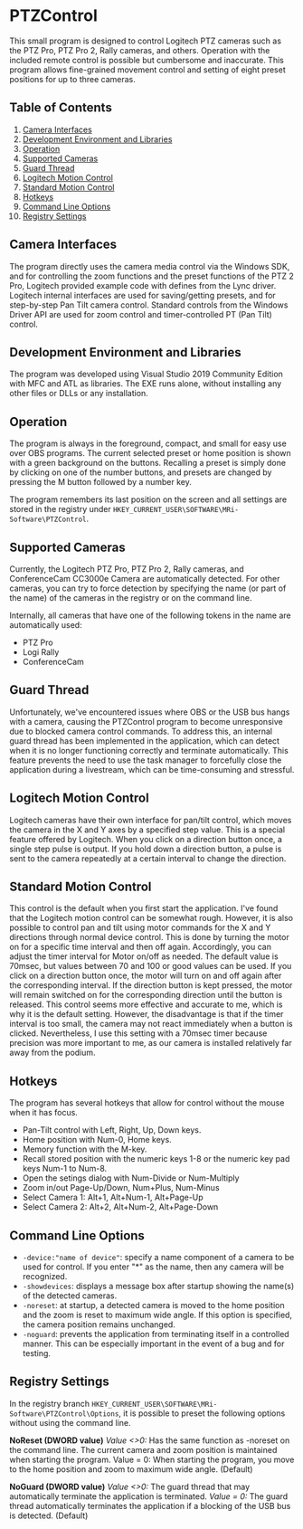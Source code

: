  # PTZControl

This small program is designed to control Logitech PTZ cameras such as the PTZ Pro, PTZ Pro 2, Rally cameras, and others. Operation with the included remote control is possible but cumbersome and inaccurate. This program allows fine-grained movement control and setting of eight preset positions for up to three cameras.

## Table of Contents
1. [Camera Interfaces](#camera-interfaces)
2. [Development Environment and Libraries](#development-environment-and-libraries)
3. [Operation](#operation)
4. [Supported Cameras](#supported-cameras)
5. [Guard Thread](#guard-thread)
6. [Logitech Motion Control](#logitech-motion-control)
7. [Standard Motion Control](#standard-motion-control)
8. [Hotkeys](#hotkeys)
9. [Command Line Options](#command-line-options)
10. [Registry Settings](#registry-settings)

## Camera Interfaces
The program directly uses the camera media control via the Windows SDK, and for controlling the zoom functions and the preset functions of the PTZ 2 Pro, Logitech provided example code with defines from the Lync driver. Logitech internal interfaces are used for saving/getting presets, and for step-by-step Pan Tilt camera control. Standard controls from the Windows Driver API are used for zoom control and timer-controlled PT (Pan Tilt) control.

## Development Environment and Libraries
The program was developed using Visual Studio 2019 Community Edition with MFC and ATL as libraries. The EXE runs alone, without installing any other files or DLLs or any installation.

## Operation
The program is always in the foreground, compact, and small for easy use over OBS programs. The current selected preset or home position is shown with a green background on the buttons. Recalling a preset is simply done by clicking on one of the number buttons, and presets are changed by pressing the M button followed by a number key.

The program remembers its last position on the screen and all settings are stored in the registry under `HKEY_CURRENT_USER\SOFTWARE\MRi-Software\PTZControl`.

## Supported Cameras
Currently, the Logitech PTZ Pro, PTZ Pro 2, Rally cameras, and ConferenceCam CC3000e Camera are automatically detected. For other cameras, you can try to force detection by specifying the name (or part of the name) of the cameras in the registry or on the command line.

Internally, all cameras that have one of the following tokens in the name are automatically used:

* PTZ Pro
* Logi Rally
* ConferenceCam

## Guard Thread
 Unfortunately, we've encountered issues where OBS or the USB bus hangs with a camera, causing the PTZControl program to become unresponsive due to blocked camera control commands. To address this, an internal guard thread has been implemented in the application, which can detect when it is no longer functioning correctly and terminate automatically. This feature prevents the need to use the task manager to forcefully close the application during a livestream, which can be time-consuming and stressful.

## Logitech Motion Control
Logitech cameras have their own interface for pan/tilt control, which moves the camera in the X and Y axes by a specified step value. This is a special feature offered by Logitech. When you click on a direction button once, a single step pulse is output. If you hold down a direction button, a pulse is sent to the camera repeatedly at a certain interval to change the direction.

## Standard Motion Control
 This control is the default when you first start the application. I've found that the Logitech motion control can be somewhat rough. However, it is also possible to control pan and tilt using motor commands for the X and Y directions through normal device control. This is done by turning the motor on for a specific time interval and then off again. Accordingly, you can adjust the timer interval for Motor on/off as needed. The default value is 70msec, but values between 70 and 100 or good values can be used. If you click on a direction button once, the motor will turn on and off again after the corresponding interval. If the direction button is kept pressed, the motor will remain switched on for the corresponding direction until the button is released. This control seems more effective and accurate to me, which is why it is the default setting. However, the disadvantage is that if the timer interval is too small, the camera may not react immediately when a button is clicked. Nevertheless, I use this setting with a 70msec timer because precision was more important to me, as our camera is installed relatively far away from the podium.

## Hotkeys
The program has several hotkeys that allow for control without the mouse when it has focus.
- Pan-Tilt control with Left, Right, Up, Down keys.
- Home position with Num-0, Home keys.
- Memory function with the M-key.
- Recall stored position with the numeric keys 1-8 or the numeric key pad keys Num-1 to Num-8.
- Open the setings dialog with Num-Divide or Num-Multiply
- Zoom in/out Page-Up/Down, Num+Plus, Num-Minus
- Select Camera 1: Alt+1, Alt+Num-1, Alt+Page-Up
- Select Camera 2: Alt+2, Alt+Num-2, Alt+Page-Down

## Command Line Options
- `-device:"name of device"`: specify a name component of a camera to be used for control. If you enter "\*" as the name, then any camera will be recognized.
- `-showdevices`: displays a message box after startup showing the name(s) of the detected cameras.
- `-noreset`: at startup, a detected camera is moved to the home position and the zoom is reset to maximum wide angle. If this option is specified, the camera position remains unchanged.
- `-noguard`: prevents the application from terminating itself in a controlled manner. This can be especially important in the event of a bug and for testing.

## Registry Settings
In the registry branch `HKEY_CURRENT_USER\SOFTWARE\MRi-Software\PTZControl\Options`, it is possible to preset the following options without using the command line.

**NoReset (DWORD value)**
*Value <>0:* Has the same function as -noreset on the command line. The current camera and zoom position is maintained when starting the program. Value = 0: When starting the program, you move to the home position and zoom to maximum wide angle. (Default)

**NoGuard (DWORD value)**
*Value <>0:* The guard thread that may automatically terminate the application is terminated.
*Value = 0:* The guard thread automatically terminates the application if a blocking of the USB bus is detected. (Default)
